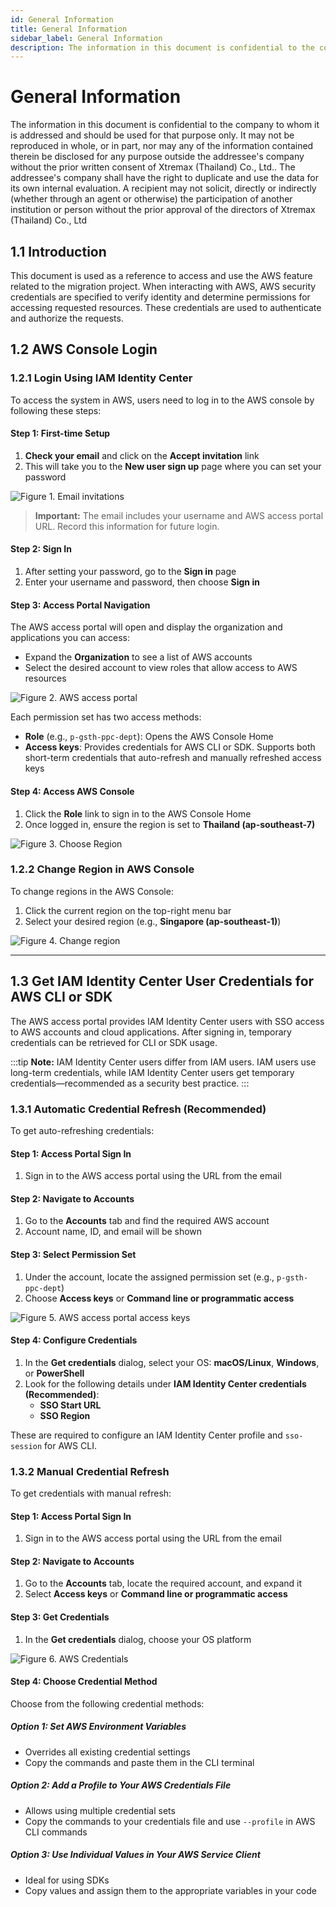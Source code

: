 ```yaml
---
id: General Information
title: General Information
sidebar_label: General Information
description: The information in this document is confidential to the company to whom it is addressed and should be used for that purpose only. It may not be reproduced in whole, or in part, nor may any of the information contained therein be disclosed for any purpose outside the addressee's company without the prior written consent of Xtremax (Thailand) Co., Ltd..  The addressee's company shall have the right to duplicate and use the data for its own internal evaluation. A recipient may not solicit, directly or indirectly (whether through an agent or otherwise) the participation of another institution or person without the prior approval of the directors of Xtremax (Thailand) Co., Ltd
---
```


# General Information
The information in this document is confidential to the company to whom it is addressed and should be used for that purpose only. It may not be reproduced in whole, or in part, nor may any of the information contained therein be disclosed for any purpose outside the addressee's company without the prior written consent of Xtremax (Thailand) Co., Ltd..  The addressee's company shall have the right to duplicate and use the data for its own internal evaluation. A recipient may not solicit, directly or indirectly (whether through an agent or otherwise) the participation of another institution or person without the prior approval of the directors of Xtremax (Thailand) Co., Ltd

## 1.1 Introduction

This document is used as a reference to access and use the AWS feature related to the migration project. When interacting with AWS, AWS security credentials are specified to verify identity and determine permissions for accessing requested resources. These credentials are used to authenticate and authorize the requests.

## 1.2 AWS Console Login

### 1.2.1 Login Using IAM Identity Center

To access the system in AWS, users need to log in to the AWS console by following these steps:

#### Step 1: First-time Setup

1. **Check your email** and click on the **Accept invitation** link
2. This will take you to the **New user sign up** page where you can set your password

![Figure 1. Email invitations](./img/image2.png)

> **Important:** The email includes your username and AWS access portal URL. Record this information for future login.

#### Step 2: Sign In

1. After setting your password, go to the **Sign in** page
2. Enter your username and password, then choose **Sign in**

#### Step 3: Access Portal Navigation

The AWS access portal will open and display the organization and applications you can access:

- Expand the **Organization** to see a list of AWS accounts
- Select the desired account to view roles that allow access to AWS resources

![Figure 2. AWS access portal](./img/image3.png)

Each permission set has two access methods:

- **Role** (e.g., `p-gsth-ppc-dept`): Opens the AWS Console Home
- **Access keys**: Provides credentials for AWS CLI or SDK. Supports both short-term credentials that auto-refresh and manually refreshed access keys

#### Step 4: Access AWS Console

1. Click the **Role** link to sign in to the AWS Console Home
2. Once logged in, ensure the region is set to **Thailand (ap-southeast-7)**

![Figure 3. Choose Region](./img/image4.png)

### 1.2.2 Change Region in AWS Console

To change regions in the AWS Console:

1. Click the current region on the top-right menu bar
2. Select your desired region (e.g., **Singapore (ap-southeast-1)**)

![Figure 4. Change region](./img/image5.png)

---

## 1.3 Get IAM Identity Center User Credentials for AWS CLI or SDK

The AWS access portal provides IAM Identity Center users with SSO access to AWS accounts and cloud applications. After signing in, temporary credentials can be retrieved for CLI or SDK usage.

:::tip
**Note:**  IAM Identity Center users differ from IAM users. IAM users use long-term credentials, while IAM Identity Center users get temporary credentials—recommended as a security best practice.
:::


### 1.3.1 Automatic Credential Refresh (Recommended)

To get auto-refreshing credentials:

#### Step 1: Access Portal Sign In

1. Sign in to the AWS access portal using the URL from the email

#### Step 2: Navigate to Accounts

1. Go to the **Accounts** tab and find the required AWS account
2. Account name, ID, and email will be shown

#### Step 3: Select Permission Set

1. Under the account, locate the assigned permission set (e.g., `p-gsth-ppc-dept`)
2. Choose **Access keys** or **Command line or programmatic access**

![Figure 5. AWS access portal access keys](./img/image6.png)

#### Step 4: Configure Credentials

1. In the **Get credentials** dialog, select your OS: **macOS/Linux**, **Windows**, or **PowerShell**
2. Look for the following details under **IAM Identity Center credentials (Recommended)**:
   - **SSO Start URL**
   - **SSO Region**

These are required to configure an IAM Identity Center profile and `sso-session` for AWS CLI.

### 1.3.2 Manual Credential Refresh

To get credentials with manual refresh:

#### Step 1: Access Portal Sign In

1. Sign in to the AWS access portal using the URL from the email

#### Step 2: Navigate to Accounts

1. Go to the **Accounts** tab, locate the required account, and expand it
2. Select **Access keys** or **Command line or programmatic access**

#### Step 3: Get Credentials

1. In the **Get credentials** dialog, choose your OS platform

![Figure 6. AWS Credentials](./img/image7.png)

#### Step 4: Choose Credential Method

Choose from the following credential methods:

##### Option 1: Set AWS Environment Variables
- Overrides all existing credential settings
- Copy the commands and paste them in the CLI terminal

##### Option 2: Add a Profile to Your AWS Credentials File
- Allows using multiple credential sets
- Copy the commands to your credentials file and use `--profile` in AWS CLI commands

##### Option 3: Use Individual Values in Your AWS Service Client
- Ideal for using SDKs
- Copy values and assign them to the appropriate variables in your code
